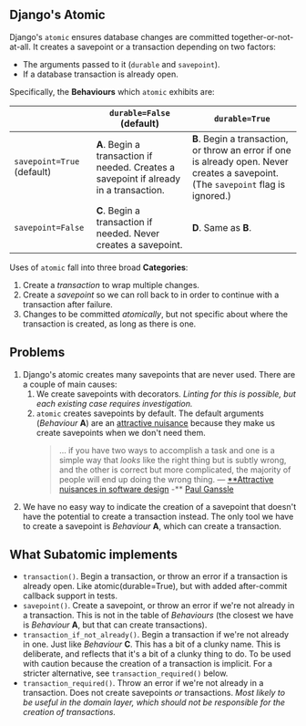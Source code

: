 ## Django's Atomic
Django's `atomic` ensures database changes are committed together-or-not-at-all. It creates a savepoint or a transaction depending on two factors:

- The arguments passed to it (`durable` and `savepoint`).
- If a database transaction is already open.

Specifically, the **Behaviours** which `atomic` exhibits are:

|  | `durable=False` (default) | `durable=True` |
| --- | --- | --- |
| `savepoint=True` (default) | **A**. Begin a transaction if needed. Creates a savepoint if already in a transaction. | **B**. Begin a transaction, or throw an error if one is already open. Never creates a savepoint. (The `savepoint` flag is ignored.) |
| `savepoint=False` | **C**. Begin a transaction if needed. Never creates a savepoint. | **D**. Same as **B**.  |

Uses of `atomic` fall into three broad **Categories**:

1. Create a *transaction* to wrap multiple changes.
2. Create a *savepoint* so we can roll back to in order to continue with a transaction after failure.
3. Changes to be committed *atomically*, but not specific about where the transaction is created, as long as there is one.

## Problems
1. Django's atomic creates many savepoints that are never used. There are a couple of main causes:
    1. We create savepoints with decorators. *Linting for this is possible, but each existing case requires investigation.*
    2. `atomic` creates savepoints by default. The default arguments (*Behaviour* **A**) are an [attractive nuisance](https://blog.ganssle.io/articles/2023/01/attractive-nuisances.html) because they make us create savepoints when we don't need them.
        > … if you have two ways to accomplish a task and one is a simple way that *looks* like the right thing but is subtly wrong, and the other is correct but
        more complicated, the majority of people will end up doing the wrong
        thing.
        — [**Attractive nuisances in software design](https://blog.ganssle.io/articles/2023/01/attractive-nuisances.html) -** [Paul Ganssle](https://blog.ganssle.io/author/paul-ganssle.html)
        >
3. We have no easy way to indicate the creation of a savepoint that doesn't have the potential to create a transaction instead. The only tool we have to create a savepoint is *Behaviour* **A**, which can create a transaction.

## What Subatomic implements
- `transaction()`. Begin a transaction, or throw an error if a transaction is already open. Like atomic(durable=True), but with added after-commit callback support in tests.
- `savepoint()`. Create a savepoint, or throw an error if we're not already in a transaction. This is not in the table of *Behaviours* (the closest we have is *Behaviour* **A**, but that can create transactions).
- `transaction_if_not_already()`. Begin a transaction if we're not already in one. Just like *Behaviour* **C**. This has a bit of a clunky name. This is deliberate, and reflects that it's a bit of a clunky thing to do. To be used with caution because the creation of a transaction is implicit. For a stricter alternative, see `transaction_required()` below.
- `transaction_required()`. Throw an error if we're not already in a transaction. Does not create savepoints *or* transactions. *Most likely to be useful in the domain layer, which should not be responsible for the creation of transactions.*
